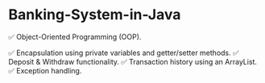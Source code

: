 # Banking-System-in-Java

✅ Object-Oriented Programming (OOP).

✅ Encapsulation using private variables and getter/setter methods.
✅ Deposit & Withdraw functionality.
✅ Transaction history using an ArrayList.
✅ Exception handling.